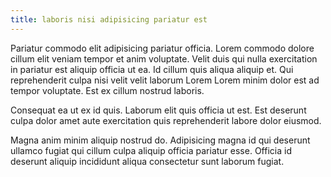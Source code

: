 ```yaml
---
title: laboris nisi adipisicing pariatur est
---
```


Pariatur commodo elit adipisicing pariatur officia. Lorem commodo dolore cillum elit veniam tempor et anim voluptate. Velit duis qui nulla exercitation in pariatur est aliquip officia ut ea. Id cillum quis aliqua aliquip et. Qui reprehenderit culpa nisi velit velit laborum Lorem Lorem minim dolor est ad tempor voluptate. Est ex cillum nostrud laboris.

Consequat ea ut ex id quis. Laborum elit quis officia ut est. Est deserunt culpa dolor amet aute exercitation quis reprehenderit labore dolor eiusmod.

Magna anim minim aliquip nostrud do. Adipisicing magna id qui deserunt ullamco fugiat qui cillum culpa aliquip officia pariatur esse. Officia id deserunt aliquip incididunt aliqua consectetur sunt laborum fugiat.